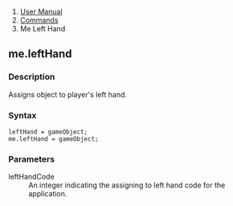 <ol class="breadcrumb">
  <li><a href="#/docs/contents">User Manual</a></li>
  <li><a href="#/docs/commands">Commands</a></li>
  <li class="active">Me Left Hand</li>
</ol>

## me.leftHand

### Description

Assigns object to player's left hand.

### Syntax

    leftHand = gameObject;
    me.leftHand = gameObject;

### Parameters

<dl>
  <dt>leftHandCode</dt>
  <dd>An integer indicating the assigning to left hand code for the application.</dd>
</dl>
